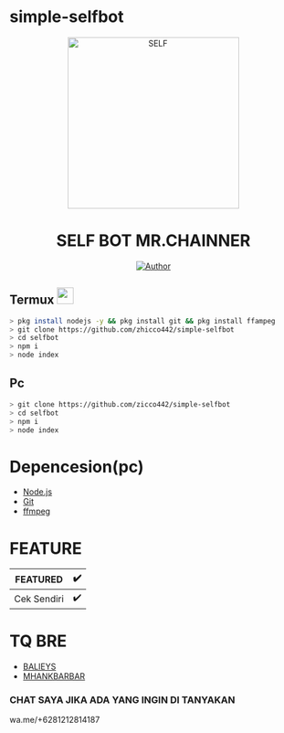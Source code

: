 # simple-selfbot

<div align="center">
<img src="https://i.postimg.cc/9FxKh6TS/png-clipart-anonymous-logo-security-hacker-graphics-anonymous-white-logo-removebg-preview.png" alt="SELF" width="300" />

# SELF BOT MR.CHAINNER

>
>
>
</div>
<p align="center">
  <a href="https://github.com/zhicco442-ini-bre"><img title="Author" src="https://img.shields.io/badge/Author-ZHICCO-red.svg?style=for-the-badge&logo=github" /></a>
</p>

## Termux  <img src="https://github.com/TheDudeThatCode/TheDudeThatCode/blob/master/Assets/Mario_Hello_Big.gif" width="29px">
 ```bash
> pkg install nodejs -y && pkg install git && pkg install ffampeg
> git clone https://github.com/zhicco442/simple-selfbot
> cd selfbot
> npm i 
> node index
```
## Pc 
```bash
> git clone https://github.com/zicco442/simple-selfbot
> cd selfbot
> npm i
> node index
```

# Depencesion(pc)
* [Node.js](https://nodejs.org/en/)
* [Git](https://git-scm.com/downloads)
* [ffmpeg](https://github.com/BtbN/FFmpeg-Builds/releases/download/autobuild-2020-12-08-13-03/ffmpeg-n4.3.1-26-gca55240b8c-win64-gpl-4.3.zip)

# FEATURE
|FEATURED|✔️|
|------|----|
|Cek Sendiri|✔️|

# TQ BRE
* [BALIEYS](https://github.com/adiwajshing/Baileys)
* [MHANKBARBAR](https://github.com/MhankBarBar)

### CHAT SAYA JIKA ADA YANG INGIN DI TANYAKAN
wa.me/+6281212814187

